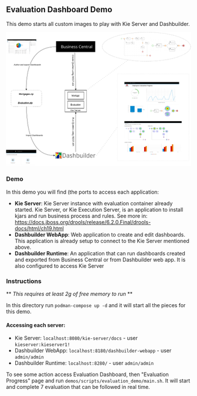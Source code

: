 Evaluation Dashboard Demo
--

This demo starts all custom images to play with Kie Server and Dashbuilder.

![Demo Containers](./demo.png)


### Demo

In this demo you will find (the ports to access each application:

* **Kie Server**: Kie Server instance with evaluation container already started. Kie Server, or Kie Execution Server, is an application to install kjars and run business process and rules. See more in: https://docs.jboss.org/drools/release/6.2.0.Final/drools-docs/html/ch19.html
* **Dashbuilder WebApp**: Web application to create and edit dashboards. This application is already setup to connect to the Kie Server mentioned above.
* **Dashbuilder Runtime**: An application that can run dashboards created and exported from Business Central or from Dashbuilder web app. It is also configured to access Kie Server

### Instructions

** *This requires at least 2g of free memory to run* ** 

In this directory run `podman-compose up -d` and it will start all the pieces for this demo. 

#### Accessing each server:

* Kie Server: `localhost:8080/kie-server/docs`  - user `kieserver:kieserver1!`
* Dashbuilder WebApp: `localhost:8180/dashbuilder-webapp` - user `admin/admin`
* Dashbuilder Runtime: `localhost:8280/` - user `admin/admin`

To see some action access Evaluation Dashboard, then "Evaluation Progress" page and run `demos/scripts/evaluation_demo/main.sh`. It will start and complete 7 evaluation that can be followed in real time.



